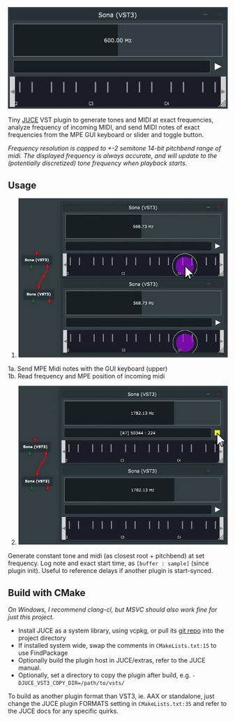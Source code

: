 
<img src="example_basic.jpg" alt="The GUI of Sona">

Tiny [JUCE](https://github.com/juce-framework/JUCE) VST plugin to generate tones
and MIDI at exact frequencies, analyze frequency of incoming MIDI, and send MIDI
notes of exact frequencies from the MPE GUI keyboard or slider and toggle button.

_Frequency resolution is capped to +-2 semitone 14-bit pitchbend range of midi.
The displayed frequency is always accurate, and will update to the (potentially
discretized) tone frequency when playback starts._

## Usage
1) <img src="example_midi.jpg">

1a. Send MPE Midi notes with the GUI keyboard (upper)<br>
1b. Read frequency and MPE position of incoming midi


2) <img src="example_generate.jpg">

Generate constant tone and midi (as closest root + pitchbend) at set frequency. Log note and exact start time, as `[buffer : sample]` (since plugin init). Useful to reference delays if another plugin is start-synced.

## Build with CMake

_On Windows, I recommend clang-cl, but MSVC should also work fine for just this project._

* Install JUCE as a system library, using vcpkg, or pull its [git repo](https://github.com/juce-framework/JUCE) into the project directory
* If installed system wide, swap the comments in `CMakeLists.txt:15` to use FindPackage
* Optionally build the plugin host in JUCE/extras, refer to the JUCE manual.
* Optionally, set a directory to copy the plugin after build, e.g. `-DJUCE_VST3_COPY_DIR=/path/to/vsts/`

To build as another plugin format than VST3, ie. AAX or standalone, just change the JUCE plugin FORMATS setting
in `CMakeLists.txt:35` and refer to the JUCE docs for any specific quirks.
